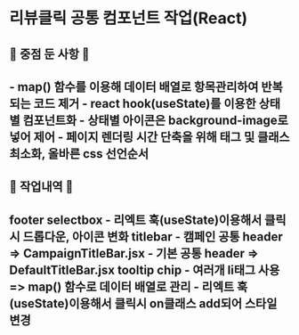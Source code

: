 <h1> 리뷰클릭 공통 컴포넌트 작업(React) </h1>


<h2>🔧 중점 둔 사항 🔧 <h2>
- map() 함수를 이용해 데이터 배열로 항목관리하여 반복되는 코드 제거
- react hook(useState)를 이용한 상태별 컴포넌트화
- 상태별 아이콘은 background-image로 넣어 제어
- 페이지 렌더링 시간 단축을 위해 태그 및 클래스 최소화, 올바른 css 선언순서


<h2>🔧 작업내역 🔧 <h2>
footer 
selectbox 
- 리엑트 훅(useState)이용해서 클릭시 드롭다운, 아이콘 변화
titlebar
- 캠페인 공통 header => CampaignTitleBar.jsx
- 기본 공통 header => DefaultTitleBar.jsx
tooltip 
chip 
- 여러개 li태그 사용 => map() 함수로 데이터 배열로 관리
- 리엑트 훅(useState)이용해서 클릭시 on클래스 add되어 스타일 변경







